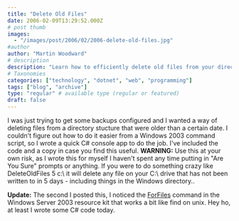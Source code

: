 ```yaml
---
title: "Delete Old Files"
date: 2006-02-09T13:29:52.000Z
# post thumb
images:
  - "/images/post/2006/02/2006-delete-old-files.jpg"
#author
author: "Martin Woodward"
# description
description: "Learn how to efficiently delete old files from your directory with a custom C# app, plus a safer alternative in Windows Server 2003."
# Taxonomies
categories: ["technology", "dotnet", "web", "programming"]
tags: ["blog", "archive"]
type: "regular" # available type (regular or featured)
draft: false
---
```

I was just trying to get some backups configured and I wanted a way of deleting files from a directory stucture that were older than a certain date.  I couldn't figure out how to do it easier from a Windows 2003 command script, so I wrote a quick C# console app to do the job.  I've included the code and a copy in case you find this useful.  **WARNING:**  Use this at your own risk, as I wrote this for myself I haven't spent any time putting in "Are You Sure" prompts or anything.  If you were to do something crazy like DeleteOldFiles 5 c:\ it will delete any file on your C:\ drive that has not been written to in 5 days - including things in the Windows directory..

**Update:**  The second I posted this, I noticed the [ForFiles](http://technet2.microsoft.com/WindowsServer/en/Library/9660fea1-65c7-48cf-b466-204ba159381e1033.mspx) command in the Windows Server 2003 resource kit that works a bit like find on unix.  Hey ho, at least I wrote some C# code today.